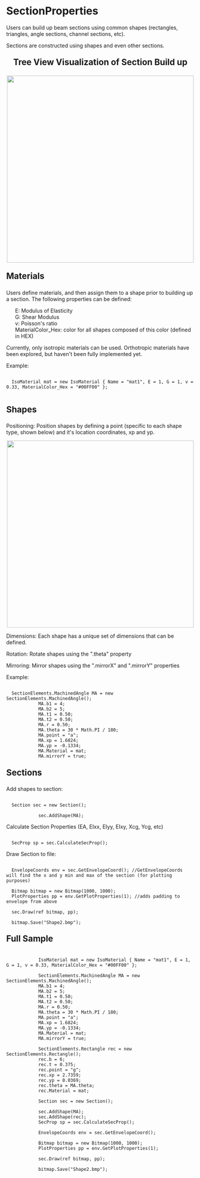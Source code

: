 # SectionProperties

Users can build up beam sections using common shapes (rectangles, triangles, angle sections, channel sections, etc).

Sections are constructed using shapes and even other sections.

<p align="center" style="font-size:160%;"><b>Tree View Visualization of Section Build up</b></p>

<p align="center">
  <img src="https://i.imgur.com/cN11613.png" width="500" align="middle">
</p>

<p style="font-size:160%;"><b>Materials</b></p>

Users define materials, and then assign them to a shape prior to building up a section. The following properties can be defined:

<ul style="list-style: none;">
  <li>E: Modulus of Elasticity</li>
  <li>G: Shear Modulus</li>
  <li>v: Poisson's ratio</li>
  <li>MaterialColor_Hex: color for all shapes composed of this color (defined in HEX)</li>
</ul>

Currently, only isotropic materials can be used. Orthotropic materials have been explored, but haven't been fully implemented yet.

Example: 

<code>
  IsoMaterial mat = new IsoMaterial { Name = "mat1", E = 1, G = 1, v = 0.33, MaterialColor_Hex = "#00FF00" };
</code>

<br>

<p style="font-size:160%;"><b>Shapes</b></p>

Positioning: 
Position shapes by defining a point (specific to each shape type, shown below) and it's location coordinates, xp and yp. 

<p align="center">
  <img src="https://i.imgur.com/fNhdeA9.png" width="500" align="middle">
</p>

Dimensions:
Each shape has a unique set of dimensions that can be defined.

Rotation:
Rotate shapes using the ".theta" property

Mirroring:
Mirror shapes using the ".mirrorX" and ".mirrorY" properties

Example:

<pre><code>
  SectionElements.MachinedAngle MA = new SectionElements.MachinedAngle();
            MA.b1 = 4;
            MA.b2 = 5;
            MA.t1 = 0.50;
            MA.t2 = 0.50;
            MA.r = 0.50;
            MA.theta = 30 * Math.PI / 180;
            MA.point = "a";
            MA.xp = 1.6824;
            MA.yp = -0.1334;
            MA.Material = mat;
            MA.mirrorY = true;
</code></pre>

<p style="font-size:160%;"><b>Sections</b></p>

Add shapes to section:

<pre><code>
  Section sec = new Section();

            sec.AddShape(MA);
</code></pre>

Calculate Section Properties (EA, EIxx, EIyy, EIxy, Xcg, Ycg, etc)

<pre><code>
  SecProp sp = sec.CalculateSecProp();
</code></pre>

Draw Section to file:

<pre><code>
  EnvelopeCoords env = sec.GetEnvelopeCoord(); //GetEnvelopeCoords will find the x and y min and max of the section (for plotting purposes)

  Bitmap bitmap = new Bitmap(1000, 1000);
  PlotProperties pp = env.GetPlotProperties(1); //adds padding to envelope from above

  sec.Draw(ref bitmap, pp);

  bitmap.Save("Shape2.bmp");
</code></pre>


<p style="font-size:160%;"><b>Full Sample</b></p>

<pre><code>
            IsoMaterial mat = new IsoMaterial { Name = "mat1", E = 1, G = 1, v = 0.33, MaterialColor_Hex = "#00FF00" };

            SectionElements.MachinedAngle MA = new SectionElements.MachinedAngle();
            MA.b1 = 4;
            MA.b2 = 5;
            MA.t1 = 0.50;
            MA.t2 = 0.50;
            MA.r = 0.50;
            MA.theta = 30 * Math.PI / 180;
            MA.point = "a";
            MA.xp = 1.6824;
            MA.yp = -0.1334;
            MA.Material = mat;
            MA.mirrorY = true;

            SectionElements.Rectangle rec = new SectionElements.Rectangle();
            rec.b = 6;
            rec.t = 0.375;
            rec.point = "g";
            rec.xp = 2.7359;
            rec.yp = 0.0369;
            rec.theta = MA.theta;
            rec.Material = mat;

            Section sec = new Section();

            sec.AddShape(MA);
            sec.AddShape(rec);
            SecProp sp = sec.CalculateSecProp();

            EnvelopeCoords env = sec.GetEnvelopeCoord();

            Bitmap bitmap = new Bitmap(1000, 1000);
            PlotProperties pp = env.GetPlotProperties(1);

            sec.Draw(ref bitmap, pp);

            bitmap.Save("Shape2.bmp");
</code></pre>
